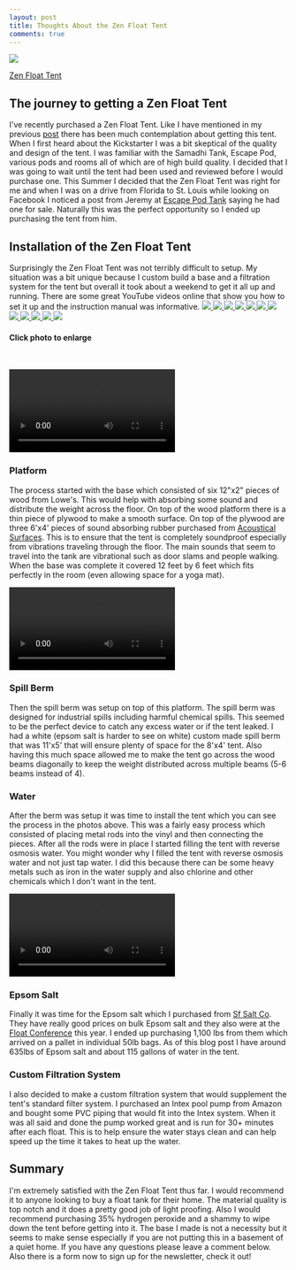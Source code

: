 ```yaml
---
layout: post
title: Thoughts About the Zen Float Tent
comments: true
---
```

<a href="http://zenfloatco.com/" target="blank"><img class="img50" src="{{ site.baseurl }}/images/Thoughts_About_ZFT/zft.jpg" /></a>



<a href="/images/Thoughts_About_ZFT/zft.jpg" data-lightbox="ZFT" data-title="My caption">Zen Float Tent</a>


<h2>The journey to getting a Zen Float Tent</h2>
I've recently purchased a Zen Float Tent.  Like I have mentioned in my previous <a href="http://www.floatgeek.com/2015/07/Why_I_Chose_The_Zen_Float_Tent/">post</a> there has been much contemplation about getting this tent.  When I first heard about the Kickstarter I was a bit skeptical of the quality and design of the tent.  I was familiar with the Samadhi Tank, Escape Pod, various pods and rooms all of which are of high build quality.  I decided that I was going to wait until the tent had been used and reviewed before I would purchase one.  This Summer I decided that the Zen Float Tent was right for me and when I was on a drive from Florida to St. Louis while looking on Facebook I noticed a post from Jeremy at <a href="http://escapepodtank.com">Escape Pod Tank</a> saying he had one for sale.  Naturally this was the perfect opportunity so I ended up purchasing the tent from him.

<h2>Installation of the Zen Float Tent</h2>
Surprisingly the Zen Float Tent was not terribly difficult to setup.  My situation was a bit unique because I custom build a base and a filtration system for the tent but overall it took about a weekend to get it all up and running. There are some great YouTube videos online that show you how to set it up and the instruction manual was informative.

<a href="images/Thoughts_About_ZFT/IMG_6809.jpg" data-lightbox="gallery1" title="Boards">
    <img class="img50" src="images/Thoughts_About_ZFT/IMG_6809.jpg">
</a>
<a href="images/Thoughts_About_ZFT/IMG_6831.jpg" data-lightbox="gallery1" title="Cutting plywood">
    <img class="img50" src="images/Thoughts_About_ZFT/IMG_6831.jpg">
</a>
<a href="images/Thoughts_About_ZFT/IMG_6838.jpg" data-lightbox="gallery1" title="Rubber soundproofing">
    <img class="img50" src="images/Thoughts_About_ZFT/IMG_6838.jpg">
</a>
<a href="images/Thoughts_About_ZFT/IMG_6842.jpg" data-lightbox="gallery1" title="Spill berm">
    <img class="img50" src="images/Thoughts_About_ZFT/IMG_6842.jpg">
</a>
<a href="images/Thoughts_About_ZFT/IMG_6961.jpg" data-lightbox="gallery1" title="Getting reverse osmosis water from store">
    <img class="img50" src="images/Thoughts_About_ZFT/IMG_6961.jpg">
</a>
<a href="images/Thoughts_About_ZFT/IMG_6983.jpg" data-lightbox="gallery1" title="Filling with water">
    <img class="img50" src="images/Thoughts_About_ZFT/IMG_6983.jpg">
</a>
<a href="images/Thoughts_About_ZFT/IMG_6877.jpg" data-lightbox="gallery1" title="Full of water">
    <img class="img50" src="images/Thoughts_About_ZFT/IMG_6877.jpg">
</a>
<a href="images/Thoughts_About_ZFT/IMG_6942.jpg" data-lightbox="gallery1" title="Filling with salt">
    <img class="img50" src="images/Thoughts_About_ZFT/IMG_6942.jpg">
</a>
<a href="images/Thoughts_About_ZFT/IMG_7068.jpg" data-lightbox="gallery1" title="Custom PVC">
    <img class="img50" src="images/Thoughts_About_ZFT/IMG_7068.jpg">
</a>
<a href="images/Thoughts_About_ZFT/IMG_7071.jpg" data-lightbox="gallery1" title="Custom pipe">
    <img class="img50" src="images/Thoughts_About_ZFT/IMG_7071.jpg">
</a>
<a href="images/Thoughts_About_ZFT/IMG_7073.jpg" data-lightbox="gallery1" title="Pool pump">
    <img class="img50" src="images/Thoughts_About_ZFT/IMG_7073.jpg">
</a>
<a href="images/Thoughts_About_ZFT/IMG_7008.jpg" data-lightbox="gallery1" title="Complete tent">
    <img class="img50" src="images/Thoughts_About_ZFT/IMG_7008.jpg">
</a>
<h4>Click photo to enlarge</h4>
<br>

<video class="vid50" controls id="sampleMovie" src="/images/Thoughts_About_ZFT/IMG_6833.mp4" ></video>
<h3>Platform</h3>
The process started with the base which consisted of six 12"x2" pieces of wood from Lowe's.  This would help with absorbing some sound and distribute the weight across the floor.  On top of the wood platform there is a thin piece of plywood to make a smooth surface.  On top of the plywood are three 6'x4' pieces of sound absorbing rubber purchased from <a href="http://www.acousticalsurfaces.com/acoust_flooring/nuetra_phone.htm">Acoustical Surfaces</a>.  This is to ensure that the tent is completely soundproof especially from vibrations traveling through the floor.  The main sounds that seem to travel into the tank are vibrational such as door slams and people walking. When the base was complete it covered 12 feet by 6 feet which fits perfectly in the room (even allowing space for a yoga mat).

<video class="vid50" controls id="sampleMovie" src="/images/Thoughts_About_ZFT/IMG_6840.mp4" ></video>
<h3>Spill Berm</h3>
Then the spill berm was setup on top of this platform.  The spill berm was designed for industrial spills including harmful chemical spills.  This seemed to be the perfect device to catch any excess water or if the tent leaked.  I had a white (epsom salt is harder to see on white) custom made spill berm that was 11'x5' that will ensure plenty of space for the 8'x4' tent.  Also having this much space allowed me to make the tent go across the wood beams diagonally to keep the weight distributed across multiple beams (5-6 beams instead of 4).

<h3>Water</h3>
After the berm was setup it was time to install the tent which you can see the process in the photos above.  This was a fairly easy process which consisted of placing metal rods into the vinyl and then connecting the pieces.  After all the rods were in place I started filling the tent with reverse osmosis water.  You might wonder why I filled the tent with reverse osmosis water and not just tap water.  I did this because there can be some heavy metals such as iron in the water supply and also chlorine and other chemicals which I don't want in the tent.  

<video class="vid50" controls id="sampleMovie" src="/images/Thoughts_About_ZFT/IMG_6953.mp4" ></video>
<h3>Epsom Salt</h3>
Finally it was time for the Epsom salt which I purchased from <a href="sfsalt.com/epsom-salt-for-floatation-tanks">Sf Salt Co</a>. They have really good prices on bulk Epsom salt and they also were at the <a href="{{ site.baseurl }}/2015/08/Highlights_From_the_2015_Float_Conference">Float Conference</a> this year.  I ended up purchasing 1,100 lbs from them which arrived on a pallet in individual 50lb bags.  As of this blog post I have around 635lbs of Epsom salt and about 115 gallons of water in the tent.

<h3>Custom Filtration System</h3>
I also decided to make a custom filtration system that would supplement the tent's standard filter system.  I purchased an Intex pool pump from Amazon and bought some PVC piping that would fit into the Intex system.  When it was all said and done the pump worked great and is run for 30+ minutes after each float.  This is to help ensure the water stays clean and can help speed up the time it takes to heat up the water.

<h2>Summary</h2>
I'm extremely satisfied with the Zen Float Tent thus far.  I would recommend it to anyone looking to buy a float tank for their home.  The material quality is top notch and it does a pretty good job of light proofing. Also I would recommend purchasing 35% hydrogen peroxide and a shammy to wipe down the tent before getting into it.  The base I made is not a necessity but it seems to make sense especially if you are not putting this in a basement of a quiet home.  If you have any questions please leave a comment below.  Also there is a form now to sign up for the newsletter, check it out!
